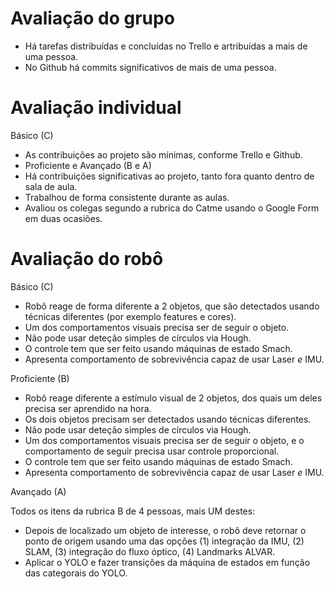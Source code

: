 # Avaliação do grupo

- Há tarefas distribuídas e concluídas no Trello e artribuídas a mais de uma pessoa.
- No Github há commits significativos de mais de uma pessoa.


# Avaliação individual

Básico (C)

- As contribuições ao projeto são mínimas, conforme Trello e Github.
- Proficiente e Avançado (B e A)
- Há contribuições significativas ao projeto, tanto fora quanto dentro de sala de aula.
- Trabalhou de forma consistente durante as aulas.
- Avaliou os colegas segundo a rubrica do Catme usando o Google Form em duas ocasiões.


# Avaliação do robô

Básico (C)

- Robô reage de forma diferente a 2 objetos, que são detectados usando técnicas diferentes (por exemplo features e cores).
- Um dos comportamentos visuais precisa ser de seguir o objeto.
- Não pode usar deteção simples de círculos via Hough.
- O controle tem que ser feito usando máquinas de estado Smach.
- Apresenta comportamento de sobrevivência capaz de usar Laser _e_ IMU.


Proficiente (B)

- Robô reage diferente a estímulo visual de 2 objetos, dos quais um deles precisa ser aprendido na hora.
- Os dois objetos precisam ser detectados usando técnicas diferentes.
- Não pode usar deteção simples de círculos via Hough.
- Um dos comportamentos visuais precisa ser de seguir o objeto, e o comportamento de seguir precisa usar controle proporcional.
- O controle tem que ser feito usando máquinas de estado Smach.
- Apresenta comportamento de sobrevivência capaz de usar Laser _e_ IMU.


Avançado (A)

Todos os itens da rubrica B de 4 pessoas, mais UM destes:
- Depois de localizado um objeto de interesse, o robô deve retornar o ponto de origem usando uma das opções (1) integração da IMU, (2) SLAM, (3) integração do fluxo óptico, (4) Landmarks ALVAR.
- Aplicar o YOLO e fazer transições da máquina de estados em função das categorais do YOLO.


